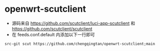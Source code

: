 # openwrt-scutclient
* 源码来自 https://github.com/scutclient/luci-app-scutclient 和 https://github.com/scutclient/scutclient
* 在 feeds.conf.default 内添加以下一行即可
```
src-git scut https://github.com/chengqingtan/openwrt-scutclient;main
```
